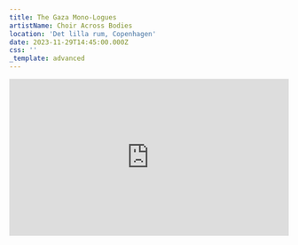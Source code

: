 ```yaml
---
title: The Gaza Mono-Logues
artistName: Choir Across Bodies
location: 'Det lilla rum, Copenhagen'
date: 2023-11-29T14:45:00.000Z
css: ''
_template: advanced
---
```


<html>
<div style="padding:56.25% 0 0 0;position:relative;"><iframe src="https://vimeo.com/event/3919517/embed" frameborder="0" allow="autoplay; fullscreen; picture-in-picture" style="position:absolute;top:0;left:0;width:100%;height:100%;"></iframe></div>
</html>
